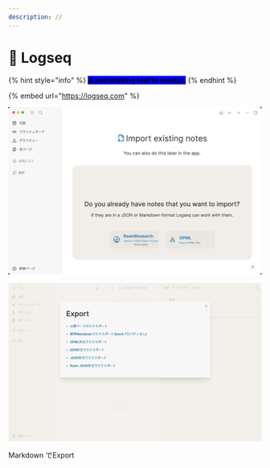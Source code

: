 ```yaml
---
description: //
---
```


# 📘 Logseq

{% hint style="info" %}
<mark style="background-color:blue;">**A painstaking tool to master.**</mark>
{% endhint %}

{% embed url="https://logseq.com" %}

![Import](.gitbook/assets/imgsslogseq2.jpg)

![Export](.gitbook/assets/imgsslogseq.jpg)

Markdown でExport









